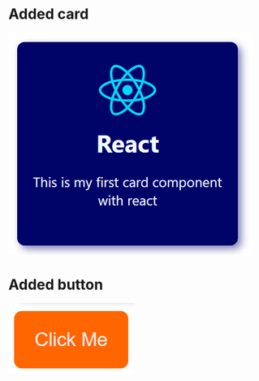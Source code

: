 # Added card

![alt text](https://github.com/hamitk07/React-Learning/blob/b42ae3f7fc263a44f3f7fe2aef88775a2b5fd394/src/assets/screenshots/Ekran%20g%C3%B6r%C3%BCnt%C3%BCs%C3%BC%202025-08-27%20195505.png)


# Added button

![alt text](https://github.com/hamitk07/React-Learning/blob/b42ae3f7fc263a44f3f7fe2aef88775a2b5fd394/src/assets/screenshots/Ekran%20g%C3%B6r%C3%BCnt%C3%BCs%C3%BC%202025-08-27%20203318.png)
